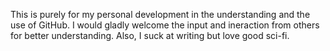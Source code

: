 This is purely for my personal development in the understanding and the use of GitHub.
I would gladly welcome the input and ineraction from others for better understanding.
Also, I suck at writing but love good sci-fi. 
